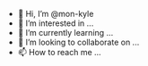 - 👋 Hi, I’m @mon-kyle
- 👀 I’m interested in ...
- 🌱 I’m currently learning ...
- 💞️ I’m looking to collaborate on ...
- 📫 How to reach me ...

<!---
mon-kyle/mon-kyle is a ✨ special ✨ repository because its `README.md` (this file) appears on your GitHub profile.
You can click the Preview link to take a look at your changes.
--->
